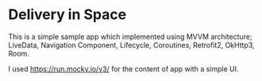 #  Delivery in Space

This is a simple sample app which implemented using MVVM architecture; LiveData, Navigation Component, Lifecycle, Coroutines, Retrofit2, OkHttp3, Room. 

I used https://run.mocky.io/v3/ for the content of app with a simple UI.
